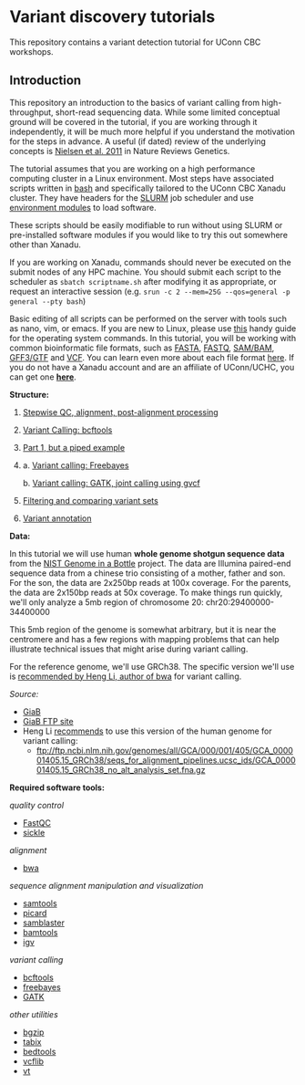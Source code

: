 # Variant discovery tutorials

This repository contains a variant detection tutorial for UConn CBC workshops. 

## Introduction

This repository an introduction to the basics of variant calling from high-throughput, short-read sequencing data. While some limited conceptual ground will be covered in the tutorial, if you are working through it independently, it will be much more helpful if you understand the motivation for the steps in advance. A useful (if dated) review of the underlying concepts is [Nielsen et al. 2011](https://www.nature.com/articles/nrg2986) in Nature Reviews Genetics. 

The tutorial assumes that you are working on a high performance computing cluster in a Linux environment. Most steps have associated scripts written in [bash](https://en.wikipedia.org/wiki/Bash_(Unix_shell)) and specifically tailored to the UConn CBC Xanadu cluster. They have headers for the [SLURM](https://slurm.schedmd.com/documentation.html) job scheduler and use [environment modules](http://modules.sourceforge.net/) to load software. 

These scripts should be easily modifiable to run without using SLURM or pre-installed software modules if you would like to try this out somewhere other than Xanadu. 

If you are working on Xanadu, commands should never be executed on the submit nodes of any HPC machine.  You should submit each script to the scheduler as `sbatch scriptname.sh` after modifying it as appropriate, or request an interactive session (e.g. `srun -c 2 --mem=25G --qos=general -p general --pty bash`)

Basic editing of all scripts can be performed on the server with tools such as nano, vim, or emacs.  If you are new to Linux, please use [this](https://bioinformatics.uconn.edu/unix-basics) handy guide for the operating system commands.  In this tutorial, you will be working with common bioinformatic file formats, such as [FASTA](https://en.wikipedia.org/wiki/FASTA_format), [FASTQ](https://en.wikipedia.org/wiki/FASTQ_format), [SAM/BAM](https://en.wikipedia.org/wiki/SAM_(file_format)), [GFF3/GTF](https://en.wikipedia.org/wiki/General_feature_format) and [VCF](https://en.wikipedia.org/wiki/Variant_Call_Format). You can learn even more about each file format [here](https://bioinformatics.uconn.edu/resources-and-events/tutorials/file-formats-tutorial/). If you do not have a Xanadu account and are an affiliate of UConn/UCHC, you can get one **[here](https://bioinformatics.uconn.edu/contact-us/)**.   

__Structure:__

1. [ Stepwise QC, alignment, post-alignment processing ](/Part1_qc_alignment.md)

2. [ Variant Calling: bcftools ](/Part2_bcftools.md)

3. [ Part 1, but a piped example ](Part3_pipedalignment.md)

4. 
	a. [ Variant calling: Freebayes ](Part4a_freebayes.md)

	b. [ Variant calling: GATK, joint calling using gvcf ](Part4b_gatk.md)

5. [ Filtering and comparing variant sets ](Part5_filtering_comparing.md) 

6. [ Variant annotation ](Part6_annotation.md)

__Data:__

In this tutorial we will use human __whole genome shotgun sequence data__ from the [NIST Genome in a Bottle](https://www.nist.gov/programs-projects/genome-bottle) project. The data are Illumina paired-end sequence data from a chinese trio consisting of a mother, father and son. For the son, the data are 2x250bp reads at 100x coverage. For the parents, the data are 2x150bp reads at 50x coverage. To make things run quickly, we'll only analyze a 5mb region of chromosome 20: chr20:29400000-34400000

This 5mb region of the genome is somewhat arbitrary, but it is near the centromere and has a few regions with mapping problems that can help illustrate technical issues that might arise during variant calling. 

For the reference genome, we'll use GRCh38. The specific version we'll use is [recommended by Heng Li, author of bwa](https://lh3.github.io/2017/11/13/which-human-reference-genome-to-use) for variant calling. 

_Source:_
- [GiaB](https://www.nist.gov/programs-projects/genome-bottle)
- [GiaB FTP site](ftp://ftp-trace.ncbi.nlm.nih.gov/giab/ftp/data/)
- Heng Li [recommends](https://lh3.github.io/2017/11/13/which-human-reference-genome-to-use) to use this version of the human genome for variant calling:
	- ftp://ftp.ncbi.nlm.nih.gov/genomes/all/GCA/000/001/405/GCA_000001405.15_GRCh38/seqs_for_alignment_pipelines.ucsc_ids/GCA_000001405.15_GRCh38_no_alt_analysis_set.fna.gz

__Required software tools:__

_quality control_  
- [ FastQC ](https://www.bioinformatics.babraham.ac.uk/projects/fastqc/)
- [ sickle ](https://github.com/najoshi/sickle)  

_alignment_  
- [ bwa ](http://bio-bwa.sourceforge.net/)

_sequence alignment manipulation and visualization_ 
- [ samtools ](http://www.htslib.org/doc/samtools.html)
- [ picard ](https://broadinstitute.github.io/picard/)
- [ samblaster ](https://github.com/GregoryFaust/samblaster)
- [ bamtools ](https://github.com/pezmaster31/bamtools)  
- [ igv ](https://software.broadinstitute.org/software/igv/)

_variant calling_  
- [ bcftools ](http://www.htslib.org/doc/bcftools.html)
- [ freebayes ](https://github.com/ekg/freebayes)
- [ GATK ](https://software.broadinstitute.org/gatk/)  

_other utilities_  
- [ bgzip ](http://www.htslib.org/doc/bgzip.html)
- [ tabix ](http://www.htslib.org/doc/tabix.html)
- [ bedtools ](https://bedtools.readthedocs.io/en/latest/)
- [ vcflib ](https://github.com/vcflib/vcflib)
- [ vt ](https://github.com/atks/vt)
